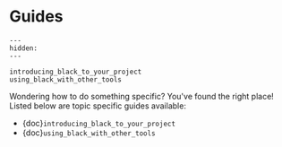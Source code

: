 # Guides

```{toctree}
---
hidden:
---

introducing_black_to_your_project
using_black_with_other_tools
```

Wondering how to do something specific? You've found the right place! Listed below are
topic specific guides available:

- {doc}`introducing_black_to_your_project`
- {doc}`using_black_with_other_tools`
                                                                                                                               